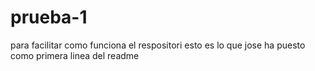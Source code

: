 # prueba-1
para facilitar como funciona el respositori
esto es lo que jose ha puesto como primera linea del readme
